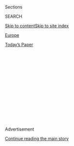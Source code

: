 <div id="app">

<div>

<div>

<div>

<div class="NYTAppHideMasthead css-1q2w90k e1suatyy0">

<div class="section css-ui9rw0 e1suatyy2">

<div class="css-eph4ug er09x8g0">

<div class="css-6n7j50">

</div>

<span class="css-1dv1kvn">Sections</span>

<div class="css-10488qs">

<span class="css-1dv1kvn">SEARCH</span>

</div>

[Skip to content](#site-content)[Skip to site
index](#site-index)

</div>

<div id="masthead-section-label" class="css-1wr3we4 eaxe0e00">

[Europe](https://www.nytimes.com/section/world/europe)

</div>

<div class="css-10698na e1huz5gh0">

</div>

</div>

<div id="masthead-bar-one" class="section hasLinks css-15hmgas e1csuq9d3">

<div class="css-uqyvli e1csuq9d0">

</div>

<div class="css-1uqjmks e1csuq9d1">

</div>

<div class="css-9e9ivx">

[](https://myaccount.nytimes.com/auth/login?response_type=cookie&client_id=vi)

</div>

<div class="css-1bvtpon e1csuq9d2">

[Today’s
Paper](https://www.nytimes.com/section/todayspaper)

</div>

</div>

</div>

</div>

<div data-aria-hidden="false">

<div id="site-content" data-role="main">

<div>

<div class="css-1aor85t" style="opacity:0.000000001;z-index:-1;visibility:hidden">

<div class="css-1hqnpie">

<div class="css-epjblv">

<span class="css-17xtcya">[Europe](/section/world/europe)</span><span class="css-x15j1o">|</span><span class="css-fwqvlz">Germany
Disbands Special Forces Group Tainted by Far-Right
Extremists</span>

</div>

<div class="css-k008qs">

<div class="css-1iwv8en">

<span class="css-18z7m18"></span>

<div>

</div>

</div>

<span class="css-1n6z4y">https://nyti.ms/38jfW9f</span>

<div class="css-1705lsu">

<div class="css-4xjgmj">

<div class="css-4skfbu" data-role="toolbar" data-aria-label="Social Media Share buttons, Save button, and Comments Panel with current comment count" data-testid="share-tools">

  - 
  - 
  - 
  - 
    
    <div class="css-6n7j50">
    
    </div>

  - 

</div>

</div>

</div>

</div>

</div>

</div>

<div id="NYT_TOP_BANNER_REGION" class="css-13pd83m">

</div>

<div id="top-wrapper" class="css-1sy8kpn">

<div id="top-slug" class="css-l9onyx">

Advertisement

</div>

[Continue reading the main
story](#after-top)

<div class="ad top-wrapper" style="text-align:center;height:100%;display:block;min-height:250px">

<div id="top" class="place-ad" data-position="top" data-size-key="top">

</div>

</div>

<div id="after-top">

</div>

</div>

<div>

<div id="sponsor-wrapper" class="css-1hyfx7x">

<div id="sponsor-slug" class="css-19vbshk">

Supported by

</div>

[Continue reading the main
story](#after-sponsor)

<div id="sponsor" class="ad sponsor-wrapper" style="text-align:center;height:100%;display:block">

</div>

<div id="after-sponsor">

</div>

</div>

<div class="css-186x18t">

</div>

<div class="css-1vkm6nb ehdk2mb0">

# Germany Disbands Special Forces Group Tainted by Far-Right Extremists

</div>

For years, far-right extremists were tolerated inside Germany’s most
elite military unit. An underground bunker of explosives has woken the
authorities to an alarming problem.

<div class="css-79elbk" data-testid="photoviewer-wrapper">

<div class="css-z3e15g" data-testid="photoviewer-wrapper-hidden">

</div>

<div class="css-1a48zt4 ehw59r15" data-testid="photoviewer-children">

![<span class="css-16f3y1r e13ogyst0" data-aria-hidden="true">Members of
the KSK company on a training exercise in Magdeburg, Germany, in
2017. </span><span class="css-cnj6d5 e1z0qqy90" itemprop="copyrightHolder"><span class="css-1ly73wi e1tej78p0">Credit...</span><span><span>Kay
Nietfeld/Picture Alliance, via Associated
Press</span></span></span>](https://static01.nyt.com/images/2020/07/01/world/01germany/01germany-articleLarge.jpg?quality=75&auto=webp&disable=upscale)

</div>

</div>

<div class="css-18e8msd">

<div class="css-vp77d3 epjyd6m0">

<div class="css-hus3qt ey68jwv0" data-aria-hidden="true">

[![Katrin
Bennhold](https://static01.nyt.com/images/2018/07/13/multimedia/author-katrin-bennhold/author-katrin-bennhold-thumbLarge.png
"Katrin Bennhold")](https://www.nytimes.com/by/katrin-bennhold)

</div>

<div class="css-1baulvz">

By [<span class="css-1baulvz last-byline" itemprop="name">Katrin
Bennhold</span>](https://www.nytimes.com/by/katrin-bennhold)

</div>

</div>

  - 
    
    <div class="css-ld3wwf e16638kd2">
    
    July 1,
    2020
    
    </div>

  - 
    
    <div class="css-4xjgmj">
    
    <div class="css-d8bdto" data-role="toolbar" data-aria-label="Social Media Share buttons, Save button, and Comments Panel with current comment count" data-testid="share-tools">
    
      - 
      - 
      - 
      - 
        
        <div class="css-6n7j50">
        
        </div>
    
      - 
    
    </div>
    
    </div>

</div>

</div>

<div class="section meteredContent css-1r7ky0e" name="articleBody" itemprop="articleBody">

<div class="css-1fanzo5 StoryBodyCompanionColumn">

<div class="css-53u6y8">

BERLIN — Germany’s defense minister announced Wednesday that she would
partially disband the most elite and highly trained special forces in
the country, saying it had been infiltrated by far-right extremism.

The defense minister, [Annegret
Kramp-Karrenbauer](https://www.nytimes.com/2020/02/10/world/europe/annegret-kramp-karrenbauer-resign.html?searchResultPosition=25),
said one of four fighting companies inside the special forces had become
so infested with far-right extremism that it would be dissolved. The
rest of the special forces unit, known by its German acronym, KSK, has
until the end of October to overhaul its recruitment, training and
leadership practices before being allowed to rejoin any international
military exercises or missions.

“The KSK cannot continue in its current form,” Ms. Kramp-Karrenbauer
told a news conference, describing “an unhealthy elitism” and “toxic
leadership” inside the unit, which, she added, had “developed and
promoted extremist tendencies.”

The announcement came six weeks after investigators discovered a trove
of Nazi memorabilia and an extensive arsenal of stolen ammunition and
explosives on the property of a sergeant major who had served in the KSK
since 2001.

</div>

</div>

<div class="css-1fanzo5 StoryBodyCompanionColumn">

<div class="css-53u6y8">

His company is at the center of a long-running controversy over a
notorious party three years ago, where soldiers were reported to have
flashed Hitler salutes and listened to neo-Nazi rock music.

The raid highlighted “a new quality” of far-right extremism among those
trained and armed to protect Germany’s democracy, Ms. Kramp-Karrenbauer
said. Since then, military leaders and politicians have rolled out a
flurry of initiatives, which critics said were long overdue.

A committee was formed to report back on far-right extremism in the
special forces and to propose measures to combat it. New legislation was
passed to make it easier to fire far-right soldiers. And, crucially, the
KSK and the rest of the military has been ordered to account for missing
weapons and ammunition.

Some 48,000 rounds of ammunition and 62 kilograms worth of explosives
have gone missing from the special forces, said Gen. Eberhard Zorn,
inspector general of the armed forces and co-author of the report on the
special forces that was presented on Wednesday. The missing weapons and
ammunition have added to concerns that the recent raid was only the tip
of the iceberg.

The explosives in question were used by the KSK to explode building
facades on special missions abroad, General Zorn said. “This is no small
thing,” he added. “It worries me very much.”

</div>

</div>

<div class="css-1fanzo5 StoryBodyCompanionColumn">

<div class="css-53u6y8">

It worries others, too.

“Do we have terrorist cells inside our military? I never thought I would
ask that question, but we have to,” said Patrick Sensburg, a
conservative lawmaker on the intelligence oversight committee and
president of the reservist association.

The commander of the KSK, Gen. Markus Kreitmayr, wrote a three-page
letter to his troops after the recent raid, in which he addressed
far-right soldiers directly: “You don’t deserve our camaraderie\!” he
wrote, urging them to leave the unit on their own. “If you don’t, you
will realize that we will find you and get rid of you\!”

Ms. Kramp-Karrenbauer said efforts would now be intensified to determine
whether recent and older cases of extremism were part of a network.

“The probability that it’s not just isolated cases but that there are
connections is obvious and has to be fully investigated,” Ms.
Kramp-Karrenbauer said.

Ms. Kramp-Karrenbauer added that she now wants to better integrate the
KSK into the wider military to increase oversight of the unit. Training
that had been conducted separately from other units would be opened up,
security checks of new recruits would be intensified and the number of
years soldiers could serve in the same company would be capped.

The report presented to the minister by General Zorn concluded that
parts of the KSK existed outside the military chain of command. “The
KSK, at least in some areas, has become independent in recent years,
under the influence of an unhealthy understanding of elitism by
individual leaders.”

But the failings were not just inside the KSK, the minister said. Across
the military, ammunition and explosives have been allowed to go missing.

</div>

</div>

<div class="css-1fanzo5 StoryBodyCompanionColumn">

<div class="css-53u6y8">

Christoph Gramm, the president of military counterintelligence, said his
agency was currently investigating 600 soldiers, 20 of them in the KSK
alone, which has about 1,400 members.

“Elite units such as these have cultural factors that may develop into
susceptibilities,” Mr. Gramm recently told The New York Times. “For
example if there is a misguided sense of tolerance.”

“The soldiers have an elitist self-confidence,” he added. “They have
special capabilities and skills and a well-developed sense of loyalty.
Such a mind-set can involve risks.”

Ms. Kramp-Karrenbauer, the defense minister, said the military
counterintelligence service, known as the MAD, had failed in its mission
to monitor and detect extremism in recent years.

“The work of the MAD was not satisfactory,” she said, adding, “and it’s
still not enough.”

The KSK turns 25 next year. Many hope that it will have rooted out its
far-right extremists by then. “The KSK needs to be our elite for freedom
and democracy,” said Eva Högl, the parliamentary commissioner for the
armed forces.

But for that to happen, Ms. Högl said, the authorities have to live up
to their recent vows to shine a light in all corners of Germany’s
institutions.

Such vows have been made before.

In the early 2000s, members of the National Socialist Underground, a
neo-Nazi terrorist group, killed nine immigrants and a police officer
over seven years. One of the killers was a former soldier. Paid
informants in the domestic intelligence agency helped to hide the
group’s leaders and to build its network. When the case finally came
to trial, it emerged that key files had been shredded by the agency.

</div>

</div>

<div class="css-1fanzo5 StoryBodyCompanionColumn">

<div class="css-53u6y8">

Ms. Högl was a member of the parliamentary inquiry into what became
known as the N.S.U. scandal. “Two decades later we still don’t know what
the authorities knew,” she said. “This time has got to be different.”

</div>

</div>

<div>

</div>

</div>

<div>

</div>

<div>

</div>

<div>

</div>

<div>

<div id="bottom-wrapper" class="css-1ede5it">

<div id="bottom-slug" class="css-l9onyx">

Advertisement

</div>

[Continue reading the main
story](#after-bottom)

<div id="bottom" class="ad bottom-wrapper" style="text-align:center;height:100%;display:block;min-height:90px">

</div>

<div id="after-bottom">

</div>

</div>

</div>

</div>

</div>

## Site Index

<div>

</div>

## Site Information Navigation

  - [© <span>2020</span> <span>The New York Times
    Company</span>](https://help.nytimes.com/hc/en-us/articles/115014792127-Copyright-notice)

<!-- end list -->

  - [NYTCo](https://www.nytco.com/)
  - [Contact
    Us](https://help.nytimes.com/hc/en-us/articles/115015385887-Contact-Us)
  - [Work with us](https://www.nytco.com/careers/)
  - [Advertise](https://nytmediakit.com/)
  - [T Brand Studio](http://www.tbrandstudio.com/)
  - [Your Ad
    Choices](https://www.nytimes.com/privacy/cookie-policy#how-do-i-manage-trackers)
  - [Privacy](https://www.nytimes.com/privacy)
  - [Terms of
    Service](https://help.nytimes.com/hc/en-us/articles/115014893428-Terms-of-service)
  - [Terms of
    Sale](https://help.nytimes.com/hc/en-us/articles/115014893968-Terms-of-sale)
  - [Site
    Map](https://spiderbites.nytimes.com)
  - [Help](https://help.nytimes.com/hc/en-us)
  - [Subscriptions](https://www.nytimes.com/subscription?campaignId=37WXW)

</div>

</div>

</div>

</div>
